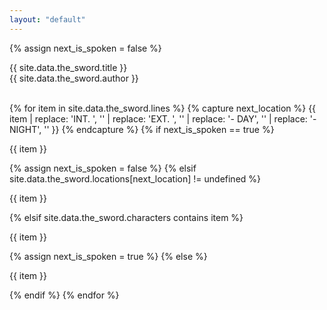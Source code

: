 ```yaml
---
layout: "default"
---
```


{% assign next_is_spoken = false %}

<div class="title">
  {{  site.data.the_sword.title }}
</div>

<div class="author">
  {{  site.data.the_sword.author }}
</div>

<br />

{% for item in site.data.the_sword.lines %}
{% capture next_location %}
{{ item | replace: 'INT. ', '' | replace: 'EXT. ', '' | replace: '- DAY', '' | replace: '- NIGHT', '' }}
{% endcapture %}
{% if next_is_spoken == true %}

<div class="spoken">
  {{ item }}
</div>

{% assign next_is_spoken = false %}
{% elsif site.data.the_sword.locations[next_location] != undefined %}

<div class="located location-name" title="{{ site.data.the_sword.locations[next_location] }}">
  {{ item }}
</div>

{% elsif site.data.the_sword.characters contains item %}

<div class="speaker character-name" title="{{ site.data.the_sword.characters[item] }}">
  {{ item }}
</div>

{% assign next_is_spoken = true %}
{% else %}

<div class="narrated">
  {{ item }}
</div>

{% endif %}
{% endfor %}

